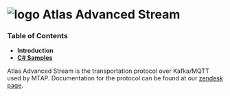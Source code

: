 # ![logo](/Media/branding.png) Atlas Advanced Stream

### Table of Contents
- **Introduction**<br>
- [**C# Samples**](./csharp/README.md)<br>

Atlas Advanced Stream is the transportation protocol over Kafka/MQTT used by MTAP.
Documentation for the protocol can be found at our [zendesk page](https://mclarenappliedtechnologies.zendesk.com/hc/en-us/categories/115000361553-MTAP-McLaren-Telemetry-Analytics-Platform).